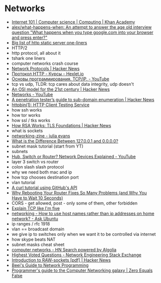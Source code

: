 # Networks
- [Internet 101 | Computer science | Computing | Khan Academy](https://www.khanacademy.org/computing/computer-science/internet-intro)
- [alex/what-happens-when: An attempt to answer the age old interview question "What happens when you type google.com into your browser and press enter?"](https://github.com/alex/what-happens-when)
- [Big list of http static server one-liners](https://gist.github.com/willurd/5720255)
- HTTP/2
- http protocol, all about it
- tshark one liners
- computer networks crash course
- [Network Protocols | Hacker News](https://news.ycombinator.com/item?id=14468471)
- [Протокол HTTP - Курсы - Hexlet.io](https://ru.hexlet.io/courses/http_protocol)
- [Основы программирования. TCP/IP. - YouTube](https://www.youtube.com/watch?v=ne6L7AyIsxY)
- tcp vs udp, TLDR: tcp cares about data integrity, udp doesn't
- [An OSI model for the 21st century | Hacker News](https://news.ycombinator.com/item?id=15058090)
- [Networks - YouTube](https://www.youtube.com/playlist?list=PL4qBE1-4ZNC0vRWI_05a3YePdF1WHberD)
- [A penetration tester’s guide to sub-domain enumeration | Hacker News](https://news.ycombinator.com/item?id=15676951)
- [httpbin(1): HTTP Client Testing Service](http://httpbin.org/)
- how ssh works
- how tor works
- how ssl / tks works
- [How RSA Works: TLS Foundations | Hacker News](https://news.ycombinator.com/item?id=15909134)
- what is sockets
- [networking-zine - julia evans](https://jvns.ca/networking-zine.pdf)
- [What is the Difference Between 127.0.0.1 and 0.0.0.0?](https://www.howtogeek.com/225487/what-is-the-difference-between-127.0.0.1-and-0.0.0.0/)
- subnet mask tutorial (start from YT)
- subnets
- [Hub, Switch or Router? Network Devices Explained - YouTube](https://www.youtube.com/watch?v=Ofjsh_E4HFY)
- layer 3 switch vs router
- colon slash slash protocol
- why we need both mac and ip
- how tcp chooses destination port
- vlan tutorial
- [A curl tutorial using GitHub's API](https://gist.github.com/caspyin/2288960)
- [Why Rebooting Your Router Fixes So Many Problems (and Why You Have to Wait 10 Seconds)](https://www.howtogeek.com/165110/do-i-really-have-to-unplug-my-cable-modem-for-at-least-10-seconds/)
- CORS - get allowed, post - only some of them, other forbidden
- [Explain TCP like I'm five](https://dev.to/ben/explain-tcp-like-im-five)
- [networking - How to use host names rather than ip addresses on home network? - Ask Ubuntu](https://askubuntu.com/questions/150617/how-to-use-host-names-rather-than-ip-addresses-on-home-network)
- ip ranges / rfc 1918
- vlan == broadcast domain 
- we give ip to switches only when we want it to be controlled via internet
- how skype beats NAT
- subnet masks cheat sheet
- [computer networks - HN Search powered by Algolia](https://hn.algolia.com/?query=computer%20networks&sort=byPopularity&prefix&page=0&dateRange=all&type=story)
- [Highest Voted Questions - Network Engineering Stack Exchange](https://networkengineering.stackexchange.com/questions)
- [Introduction to RAW-sockets [pdf] | Hacker News](https://news.ycombinator.com/item?id=16039467)
- [Beej's Guide to Network Programming](http://beej.us/guide/bgnet/)
- [Programmer's guide to the Computer Networking galaxy | Zero Equals False](https://www.zeroequalsfalse.press/2017/09/16/networks/)
